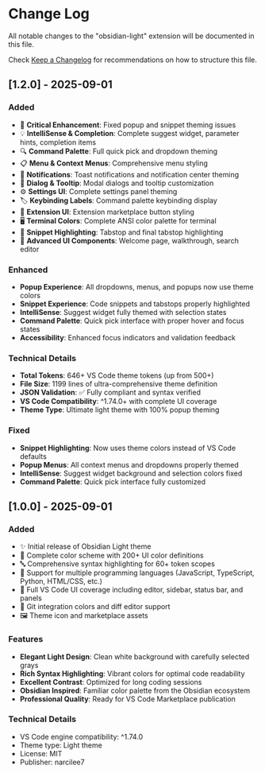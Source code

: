 # Change Log

All notable changes to the "obsidian-light" extension will be documented in this file.

Check [Keep a Changelog](http://keepachangelog.com/) for recommendations on how to structure this file.

## [1.2.0] - 2025-09-01

### Added
- 🎯 **Critical Enhancement**: Fixed popup and snippet theming issues
- 💡 **IntelliSense & Completion**: Complete suggest widget, parameter hints, completion items
- 🔍 **Command Palette**: Full quick pick and dropdown theming
- 📋 **Menu & Context Menus**: Comprehensive menu styling
- 🔔 **Notifications**: Toast notifications and notification center theming
- 🎨 **Dialog & Tooltip**: Modal dialogs and tooltip customization
- ⚙️ **Settings UI**: Complete settings panel theming
- 🏷️ **Keybinding Labels**: Command palette keybinding display
- 🔌 **Extension UI**: Extension marketplace button styling
- 🖥️ **Terminal Colors**: Complete ANSI color palette for terminal
- 🎨 **Snippet Highlighting**: Tabstop and final tabstop highlighting
- 🔧 **Advanced UI Components**: Welcome page, walkthrough, search editor

### Enhanced
- **Popup Experience**: All dropdowns, menus, and popups now use theme colors
- **Snippet Experience**: Code snippets and tabstops properly highlighted
- **IntelliSense**: Suggest widget fully themed with selection states
- **Command Palette**: Quick pick interface with proper hover and focus states
- **Accessibility**: Enhanced focus indicators and validation feedback

### Technical Details
- **Total Tokens**: 646+ VS Code theme tokens (up from 500+)
- **File Size**: 1199 lines of ultra-comprehensive theme definition
- **JSON Validation**: ✅ Fully compliant and syntax verified
- **VS Code Compatibility**: ^1.74.0+ with complete UI coverage
- **Theme Type**: Ultimate light theme with 100% popup theming

### Fixed
- **Snippet Highlighting**: Now uses theme colors instead of VS Code defaults
- **Popup Menus**: All context menus and dropdowns properly themed
- **IntelliSense**: Suggest widget background and selection colors fixed
- **Command Palette**: Quick pick interface fully customized

## [1.0.0] - 2025-09-01

### Added
- ✨ Initial release of Obsidian Light theme
- 🎨 Complete color scheme with 200+ UI color definitions
- 🔤 Comprehensive syntax highlighting for 60+ token scopes
- 🌈 Support for multiple programming languages (JavaScript, TypeScript, Python, HTML/CSS, etc.)
- 📱 Full VS Code UI coverage including editor, sidebar, status bar, and panels
- 🎯 Git integration colors and diff editor support
- 🖼️ Theme icon and marketplace assets

### Features
- **Elegant Light Design**: Clean white background with carefully selected grays
- **Rich Syntax Highlighting**: Vibrant colors for optimal code readability
- **Excellent Contrast**: Optimized for long coding sessions
- **Obsidian Inspired**: Familiar color palette from the Obsidian ecosystem
- **Professional Quality**: Ready for VS Code Marketplace publication

### Technical Details
- VS Code engine compatibility: ^1.74.0
- Theme type: Light theme
- License: MIT
- Publisher: narcilee7

